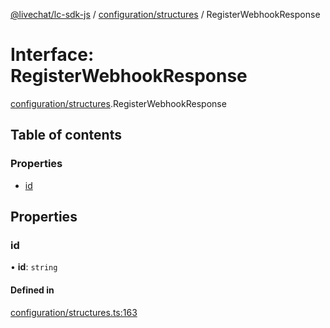 [@livechat/lc-sdk-js](../README.md) / [configuration/structures](../modules/configuration_structures.md) / RegisterWebhookResponse

# Interface: RegisterWebhookResponse

[configuration/structures](../modules/configuration_structures.md).RegisterWebhookResponse

## Table of contents

### Properties

- [id](configuration_structures.RegisterWebhookResponse.md#id)

## Properties

### id

• **id**: `string`

#### Defined in

[configuration/structures.ts:163](https://github.com/livechat/lc-sdk-js/blob/a3fdde0/src/configuration/structures.ts#L163)
